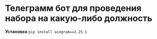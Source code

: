 <h1>Телеграмм бот для проведения набора на какую-либо должность</h1>
<b>Установка</b>
<code>pip install aiogram==2.25.1</code>
